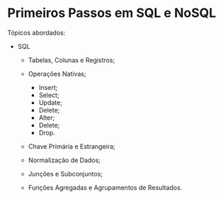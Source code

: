 # Primeiros Passos em SQL e NoSQL

Tópicos abordados:
- SQL
	- Tabelas, Colunas e Registros;

	- Operações Nativas;
		- Insert;
		- Select;
		- Update;
		- Delete;
		- Alter;
		- Delete;
		- Drop.

	- Chave Primária e Estrangeira;

	- Normalização de Dados;

	- Junções e Subconjuntos;

	- Funções Agregadas e Agrupamentos de Resultados.
